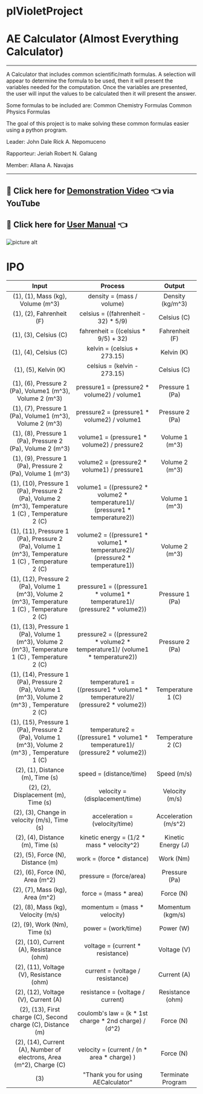 # plVioletProject #

# AE Calculator (Almost Everything Calculator) #
 - - - -

A Calculator that includes common scientific/math formulas. A selection will appear to determine the formula to be used, then it will present the variables needed for the computation. Once the variables are presented, the user will input the values to be calculated then it will present the answer.

Some formulas to be included are:
Common Chemistry Formulas
Common Physics Formulas

The goal of this project is to make solving these common formulas easier using a python program.

Leader: John Dale Rick A. Nepomuceno

Rapporteur: Jeriah Robert N. Galang

Member: Allana A. Navajas

 - - - -

## :raising_hand: Click here for [Demonstration Video](https://youtu.be/ePceWaxhx9w "Demonstration") :point_left: via YouTube ##
## :open_book: Click here for [User Manual](https://github.com/yawna000/plVioletProject/blob/main/AE%20Calculator%20User%20Manual.pdf "User Manual") :point_left: ##

![picture alt](https://github.com/yawna000/plVioletProject/blob/main/Poster_AECalculator.png)

# IPO #

Input  | Process | Output
| :---: | :---:| :---: 
(1), (1), Mass (kg), Volume (m^3) | density = (mass / volume) | Density (kg/m^3)
(1), (2), Fahrenheit (F) | celsius = ((fahrenheit - 32) * 5/9) | Celsius (C)
(1), (3), Celsius (C) | fahrenheit = ((celsius * 9/5) + 32) | Fahrenheit (F)
(1), (4), Celsius (C) | kelvin = (celsius + 273.15) | Kelvin (K)
(1), (5), Kelvin (K) | celsius = (kelvin - 273.15) | Celsius (C)
(1), (6), Pressure 2 (Pa), Volume1 (m^3), Volume 2 (m^3) | pressure1 = (pressure2 * volume2) / volume1 | Pressure 1 (Pa)
(1), (7), Pressure 1 (Pa), Volume1 (m^3), Volume 2 (m^3) | pressure2 = (pressure1 * volume2) / volume1 | Pressure 2 (Pa)
(1), (8), Pressure 1 (Pa), Pressure 2 (Pa), Volume 2 (m^3) | volume1 = (pressure1 * volume2) / pressure2 | Volume 1 (m^3)
(1), (9), Pressure 1 (Pa), Pressure 2 (Pa), Volume 1 (m^3)| volume2 = (pressure2 * volume1) / pressure1 | Volume 2 (m^3)
(1), (10), Pressure 1 (Pa), Pressure 2 (Pa), Volume 2 (m^3), Temperature 1 (C) , Temperature 2 (C) | volume1 = ((pressure2 * volume2 * temperature1)/ (pressure1 * temperature2)) | Volume 1 (m^3)
(1), (11), Pressure 1 (Pa), Pressure 2 (Pa), Volume 1 (m^3), Temperature 1 (C) , Temperature 2 (C) | volume2 = ((pressure1 * volume1 * temperature2)/ (pressure2 * temperature1)) | Volume 2 (m^3)
(1), (12), Pressure 2 (Pa), Volume 1 (m^3), Volume 2 (m^3), Temperature 1 (C) , Temperature 2 (C) | pressure1 = ((pressure1 * volume1 * temperature1)/ (pressure2 * volume2)) | Pressure 1 (Pa)
(1), (13), Pressure 1 (Pa), Volume 1 (m^3), Volume 2 (m^3), Temperature 1 (C) , Temperature 2 (C) | pressure2 = ((pressure2 * volume2 * temperature1)/ (volume1 * temperature2)) | Pressure 2 (Pa)
(1), (14), Pressure 1 (Pa), Pressure 2 (Pa), Volume 1 (m^3), Volume 2 (m^3) , Temperature 2 (C) | temperature1 = ((pressure1 * volume1 * temperature2)/ (pressure2 * volume2)) | Temperature 1 (C)
(1), (15), Pressure 1 (Pa), Pressure 2 (Pa), Volume 1 (m^3), Volume 2 (m^3) , Temperature 1 (C) | temperature2 = ((pressure1 * volume1 * temperature1)/ (pressure2 * volume2)) | Temperature 2 (C)
(2), (1), Distance (m), Time (s) | speed = (distance/time) | Speed (m/s)
(2), (2), Displacement (m), Time (s) | velocity = (displacement/time) | Velocity (m/s)
(2), (3), Change in velocity (m/s), Time (s) | acceleration = (velocity/time) | Acceleration (m/s^2)
(2), (4), Distance (m), Time (s) | kinetic energy = (1/2 * mass * velocity^2) | Kinetic Energy (J)
(2), (5), Force (N), Distance (m) | work = (force * distance) | Work (Nm)
(2), (6), Force (N), Area (m^2) | pressure = (force/area) | Pressure (Pa)
(2), (7), Mass (kg), Area (m^2)  | force = (mass * area) | Force (N)
(2), (8), Mass (kg), Velocity (m/s) | momentum = (mass * velocity) | Momentum (kgm/s)
(2), (9), Work (Nm), Time (s) | power = (work/time) | Power (W)
(2), (10), Current (A), Resistance (ohm) | voltage = (current * resistance) | Voltage (V)
(2), (11), Voltage (V), Resistance (ohm) | current = (voltage / resistance) | Current (A)
(2), (12), Voltage (V), Current (A) | resistance = (voltage / current) | Resistance (ohm)
(2), (13), First charge (C), Second charge (C), Distance (m) | coulomb's law = (k * 1st charge * 2nd charge) / (d^2) | Force (N)
(2), (14), Current (A), Number of electrons, Area (m^2), Charge (C) | velocity = (current / (n * area * charge) ) | Force (N)
(3) | "Thank you for using AECalculator" | Terminate Program

